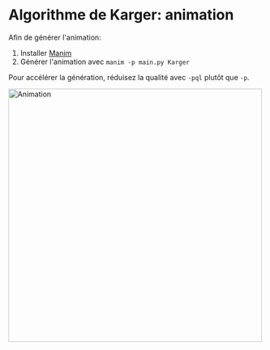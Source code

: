 # Algorithme de Karger: animation

Afin de générer l'animation:

1. Installer [Manim](https://www.manim.community/)
2. Générer l'animation avec `manim -p main.py Karger`

Pour accélérer la génération, réduisez la qualité avec `-pql` plutôt que `-p`.

<img src="animation.gif" width="500" alt="Animation">
